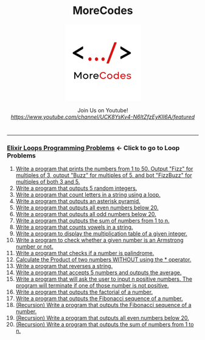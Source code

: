<h1 align="center">MoreCodes</h1>
<p align="center"> 
  <img src="/morecodescir.png"/>
</p>

<p align="center">
Join Us on Youtube! <br/>
<i><u>https://www.youtube.com/channel/UCK8YsKv4-N6ItZfzEyKlI6A/featured</u></i>
</p>

#

- - - -
### [Elixir Loops Programming Problems](Loops/) <- Click to go to Loop Problems

1. <a href="https://github.com/ArjunAranetaCodes/MoreCodes-Elixir/blob/master/Loops/problem1.ex" target="_blank">Write a program that prints the numbers from 1 to 50. Output "Fizz" for multiples of 3, output "Buzz" for multiples of 5, and bot "FizzBuzz" for multiples of both 3 and 5.</a>
2. <a href="https://github.com/ArjunAranetaCodes/MoreCodes-Elixir/blob/master/Loops/problem2.ex" target="_blank">Write a program that outputs 5 random integers.</a>
3. <a href="https://github.com/ArjunAranetaCodes/MoreCodes-Elixir/blob/master/Loops/problem3.ex" target="_blank">Write a program that count letters in a string using a loop.</a>
4. <a href="https://github.com/ArjunAranetaCodes/MoreCodes-Elixir/blob/master/Loops/problem4.ex" target="_blank">Write a program that outputs an asterisk pyramid.</a>
5. <a href="https://github.com/ArjunAranetaCodes/MoreCodes-Elixir/blob/master/Loops/problem5.ex" target="_blank">Write a program that outputs all even numbers below 20.</a>
6. <a href="https://github.com/ArjunAranetaCodes/MoreCodes-Elixir/blob/master/Loops/problem6.ex" target="_blank">Write a program that outputs all odd numbers below 20.</a>
7. <a href="https://github.com/ArjunAranetaCodes/MoreCodes-Elixir/blob/master/Loops/problem7.ex" target="_blank">Write a program that outputs the sum of numbers from 1 to n.</a>
8. <a href="https://github.com/ArjunAranetaCodes/MoreCodes-Elixir/blob/master/Loops/problem8.ex" target="_blank">Write a program that counts vowels in a string.</a>
9. <a href="https://github.com/ArjunAranetaCodes/MoreCodes-Elixir/blob/master/Loops/problem9.ex" target="_blank">Write a program to display the multiplication table of a given integer.</a>
10. <a href="https://github.com/ArjunAranetaCodes/MoreCodes-Elixir/blob/master/Loops/problem10.ex" target="_blank">Write a program to check whether a given number is an Armstrong number or not.</a>
11. <a href="https://github.com/ArjunAranetaCodes/MoreCodes-Elixir/blob/master/Loops/problem11.ex" target="_blank">Write a program that checks if a number is palindrome.</a>
12. <a href="https://github.com/ArjunAranetaCodes/MoreCodes-Elixir/blob/master/Loops/problem12.ex" target="_blank">Calculate the Product of two numbers WITHOUT using the * operator.</a>
13. <a href="https://github.com/ArjunAranetaCodes/MoreCodes-Elixir/blob/master/Loops/problem13.ex" target="_blank">Write a program that reverses a string.</a>
14. <a href="https://github.com/ArjunAranetaCodes/MoreCodes-Elixir/blob/master/Loops/problem14.ex" target="_blank">Write a program that accepts 5 numbers and outputs the average.</a>
15. <a href="https://github.com/ArjunAranetaCodes/MoreCodes-Elixir/blob/master/Loops/problem15.ex" target="_blank">Write a program that will ask the user to input n positive numbers. The program will terminate if one of those number is not positive.</a>
16. <a href="https://github.com/ArjunAranetaCodes/MoreCodes-Elixir/blob/master/Loops/problem16.ex" target="_blank">Write a program that outputs the factorial of a number.</a>
17. <a href="https://github.com/ArjunAranetaCodes/MoreCodes-Elixir/blob/master/Loops/problem17.ex" target="_blank">Write a program that outputs the Fibonacci sequence of a number.</a>
18. <a href="https://github.com/ArjunAranetaCodes/MoreCodes-Elixir/blob/master/Loops/problem18.ex" target="_blank">(Recursion) Write a program that outputs the Fibonacci sequence of a number.</a>
19. <a href="https://github.com/ArjunAranetaCodes/MoreCodes-Elixir/blob/master/Loops/problem19.ex" target="_blank">(Recursion) Write a program that outputs all even numbers below 20.</a>
20. <a href="https://github.com/ArjunAranetaCodes/MoreCodes-Elixir/blob/master/Loops/problem20.ex" target="_blank">(Recursion) Write a program that outputs the sum of numbers from 1 to n.</a>
